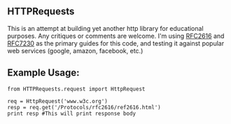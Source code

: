 HTTPRequests
------------------

This is an attempt at building yet another http library for educational purposes. Any critiques or comments are welcome. I'm using [RFC2616](http://www.w3.org/Protocols/rfc2616/rfc2616.html) and [RFC7230](http://tools.ietf.org/html/rfc7230) as the primary guides for this code, and testing it against popular web services (google, amazon, facebook, etc.)

Example Usage:
-----------------

    from HTTPRequests.request import HttpRequest

    req = HttpRequest('www.w3c.org')
    resp = req.get('/Protocols/rfc2616/ref2616.html')
    print resp #This will print response body
